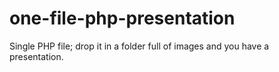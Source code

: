 # one-file-php-presentation
Single PHP file; drop it in a folder full of images and you have a presentation.
